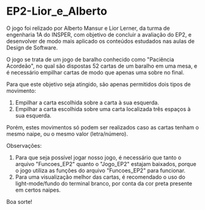 # EP2-Lior_e_Alberto

O jogo foi relizado por Alberto Mansur e Lior Lerner, da turma de engenharia 1A do INSPER, com objetivo de concluir a avaliação do EP2, e desenvolver de modo mais aplicado os conteúdos estudados nas aulas de Design de Software.

O jogo se trata de um jogo de baralho conhecido como "Paciência Acordeão", no qual são dispostas 52 cartas de um baralho em uma mesa, e é necessário empilhar cartas de modo que apenas uma sobre no final.

Para que este objetivo seja atingido, são apenas permitidos dois tipos de movimento:

1. Empilhar a carta escolhida sobre a carta à sua esquerda.
2. Empilhar a carta escolhida sobre uma carta localizada três espaços à sua esquerda.

Porém, estes movimentos só podem ser realizados caso as cartas tenham o mesmo naipe, ou o mesmo valor (letra/número).

Observações: 

 1. Para que seja possível jogar nosso jogo, é necessário que tanto o arquivo "Funcoes_EP2" quanto o "Jogo_EP2" estajam baixados, porque o jogo utiliza as funções do arquivo "Funcoes_EP2" para funcionar.
 2. Para uma visualização melhor das cartas, é recomendado o uso do light-mode/fundo do terminal branco, por conta da cor preta presente em certos naipes.

Boa sorte!


